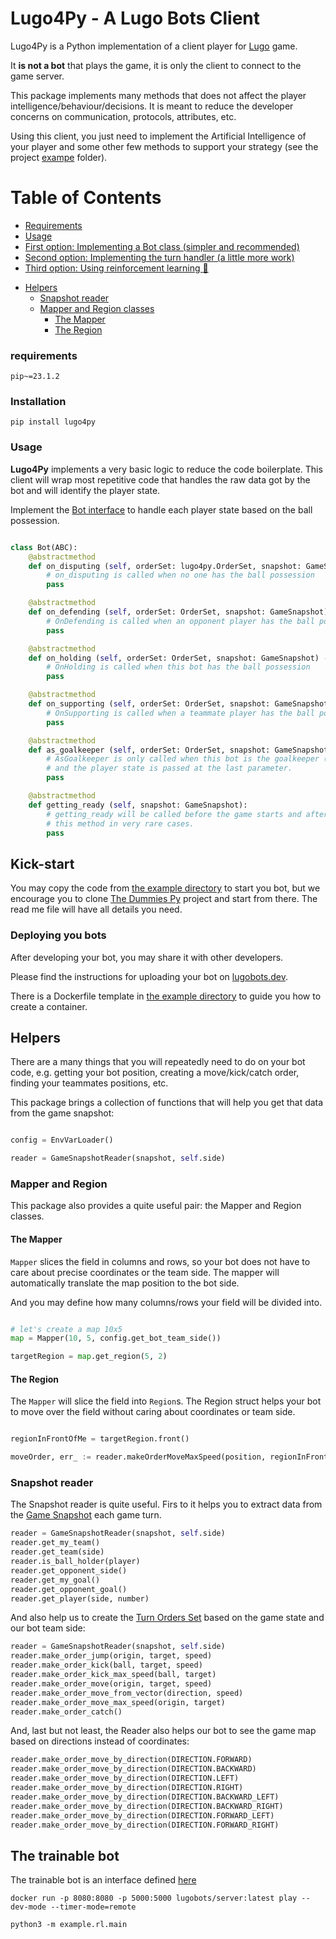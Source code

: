 # Lugo4Py - A Lugo Bots Client

Lugo4Py is a Python implementation of a client player for [Lugo](https://lugobots.dev/) game. 

It **is not a bot** that plays the game, it is only the client to connect to the game server. 

This package implements many methods that does not affect the player intelligence/behaviour/decisions. It is meant to
reduce the developer concerns on communication, protocols, attributes, etc.

Using this client, you just need to implement the Artificial Intelligence of your player and some other few methods to support
your strategy (see the project [exampe](./example/simple) folder).

# Table of Contents
* [Requirements](#requirements)
* [Usage](#usage)
* [First option: Implementing a Bot class (simpler and recommended)](#first-option-implementing-a-bot-class-simpler-and-recommended)
* [Second option: Implementing the turn handler (a little more work)](#second-option-implementing-the-turn-handler-a-little-more-work)
* [Third option: Using reinforcement learning :brain:](#third-option-using-reinforcement-learning-brain)
- [Helpers](#helpers)
  * [Snapshot reader](#snapshot-reader)
  * [Mapper and Region classes](#mapper-and-region-classes)
    + [The Mapper](#the-mapper)
    + [The Region](#the-region)

### requirements 
    
    pip~=23.1.2

### Installation

    pip install lugo4py

### Usage

**Lugo4Py** implements a very basic logic to reduce the code boilerplate. This client will wrap most repetitive
code that handles the raw data got by the bot and will identify the player state.

Implement the [Bot interface](./src/lugo4py/stub.py) to handle each player state based on the ball possession.

```python

class Bot(ABC):
    @abstractmethod
    def on_disputing (self, orderSet: lugo4py.OrderSet, snapshot: GameSnapshot) -> OrderSet:
        # on_disputing is called when no one has the ball possession
        pass

    @abstractmethod
    def on_defending (self, orderSet: OrderSet, snapshot: GameSnapshot) -> OrderSet:
        # OnDefending is called when an opponent player has the ball possession
        pass

    @abstractmethod
    def on_holding (self, orderSet: OrderSet, snapshot: GameSnapshot) -> OrderSet:
        # OnHolding is called when this bot has the ball possession
        pass

    @abstractmethod
    def on_supporting (self, orderSet: OrderSet, snapshot: GameSnapshot) -> OrderSet:
        # OnSupporting is called when a teammate player has the ball possession
        pass

    @abstractmethod
    def as_goalkeeper (self, orderSet: OrderSet, snapshot: GameSnapshot, state: PLAYER_STATE) -> OrderSet:
        # AsGoalkeeper is only called when this bot is the goalkeeper (number 1). This method is called on every turn,
        # and the player state is passed at the last parameter.
        pass

    @abstractmethod
    def getting_ready (self, snapshot: GameSnapshot):
        # getting_ready will be called before the game starts and after a goal event. You will only need to implement
        # this method in very rare cases.
        pass
```

## Kick-start

You may copy the code from [the example directory](./examples) to start you bot, but we encourage you to clone 
[The Dummies Py](https://github.com/lugobots/the-dummies-py) project and start from there. The read me file will have all
details you need.

### Deploying you bots

After developing your bot, you may share it with other developers.

Please find the instructions for uploading your bot on [lugobots.dev](https://lugobots.dev).

There is a Dockerfile template in [the example directory](./examples) to guide you how to create a container.



## Helpers

There are a many things that you will repeatedly need to do on your bot code, e.g. getting your bot position,
creating a move/kick/catch order, finding your teammates positions, etc.

This package brings a collection of functions that will help you get that data from the game snapshot:


```python

config = EnvVarLoader()

reader = GameSnapshotReader(snapshot, self.side)
```

### Mapper and Region

This package also provides a quite useful pair: the Mapper and Region classes.

#### The Mapper

`Mapper` slices the field in columns and rows, so your bot does not have to care about precise coordinates or the team
side. The mapper will automatically translate the map position to the bot side.

And you may define how many columns/rows your field will be divided into.

```python

# let's create a map 10x5 
map = Mapper(10, 5, config.get_bot_team_side())

targetRegion = map.get_region(5, 2)
```

#### The Region

The `Mapper` will slice the field into `Region`s. The Region struct helps your bot to move over the field without caring
about coordinates or team side.

```python

regionInFrontOfMe = targetRegion.front()

moveOrder, err_ := reader.makeOrderMoveMaxSpeed(position, regionInFrontOfMe.center)

```

### Snapshot reader

The Snapshot reader is quite useful. Firs to it helps you to extract data from
the [Game Snapshot](https://github.com/lugobots/protos/blob/master/doc/docs.md#lugo.GameSnapshot) each game turn.

```Python
reader = GameSnapshotReader(snapshot, self.side)
reader.get_my_team()
reader.get_team(side)
reader.is_ball_holder(player)
reader.get_opponent_side()
reader.get_my_goal()
reader.get_opponent_goal()
reader.get_player(side, number)
```
And also help us to create
the [Turn Orders Set](https://github.com/lugobots/protos/blob/master/doc/docs.md#lugo.OrderSet) based on the game state
and our bot team side:

```Python
reader = GameSnapshotReader(snapshot, self.side)
reader.make_order_jump(origin, target, speed)
reader.make_order_kick(ball, target, speed)
reader.make_order_kick_max_speed(ball, target)
reader.make_order_move(origin, target, speed)
reader.make_order_move_from_vector(direction, speed)
reader.make_order_move_max_speed(origin, target)
reader.make_order_catch()
```

And, last but not least, the Reader also helps our bot to see the game map based on directions instead of coordinates:

```Python
reader.make_order_move_by_direction(DIRECTION.FORWARD)
reader.make_order_move_by_direction(DIRECTION.BACKWARD)
reader.make_order_move_by_direction(DIRECTION.LEFT)
reader.make_order_move_by_direction(DIRECTION.RIGHT)
reader.make_order_move_by_direction(DIRECTION.BACKWARD_LEFT)
reader.make_order_move_by_direction(DIRECTION.BACKWARD_RIGHT)
reader.make_order_move_by_direction(DIRECTION.FORWARD_LEFT)
reader.make_order_move_by_direction(DIRECTION.FORWARD_RIGHT)
```
## The trainable bot

The trainable bot is an interface defined [here](../../src/lugo4py/rl/interfaces.py)


```
docker run -p 8080:8080 -p 5000:5000 lugobots/server:latest play --dev-mode --timer-mode=remote

python3 -m example.rl.main
```
